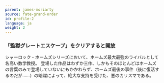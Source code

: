 ```yaml
---
parent: james-moriarty
source: fate-grand-order
id: profile-2
language: ja
weight: 2
---
```


### 「監獄グレートエスケープ」をクリアすると開放

シャーロック・ホームズシリーズにおいて、ホームズ最大最強のライバルとして名高い数学教授。
登場した作品はわずか三作、しかもそのほとんどはホームズの言葉のみで登場していないにもかかわらず、ホームズ最後の事件（後に復活するのだが……）の暗躍によって、絶大な支持を受けた、悪のカリスマである。
